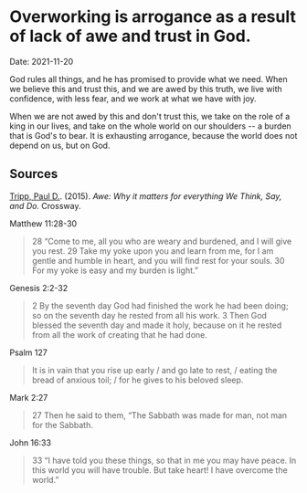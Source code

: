 # Overworking is arrogance as a result of lack of awe and trust in God.

Date: 2021-11-20 

God rules all things, and he has promised to provide what we need. When we believe this and trust this, and we are awed by this truth, we live with confidence, with less fear, and we work at what we have with joy.

When we are not awed by this and don't trust this, we take on the role of a king in our lives, and take on the whole world on our shoulders -- a burden that is God's to bear. It is exhausting arrogance, because the world does not depend on us, but on God. 

## Sources
[Tripp, Paul D.](Paul%20David%20Tripp.md). (2015). *Awe: Why it matters for everything We Think, Say, and Do.* Crossway. 

Matthew 11:28-30
> 28 “Come to me, all you who are weary and burdened, and I will give you rest. 29 Take my yoke upon you and learn from me, for I am gentle and humble in heart, and you will find rest for your souls. 30 For my yoke is easy and my burden is light.”

Genesis 2:2-32 
> 2 By the seventh day God had finished the work he had been doing; so on the seventh day he rested from all his work. 3 Then God blessed the seventh day and made it holy, because on it he rested from all the work of creating that he had done.

Psalm 127
> It is in vain that you rise up early / and go late to rest, / eating the bread of anxious toil; / for he gives to his beloved sleep.

Mark 2:27
> 27 Then he said to them, “The Sabbath was made for man, not man for the Sabbath.

John 16:33
> 33 “I have told you these things, so that in me you may have peace. In this world you will have trouble. But take heart! I have overcome the world.”